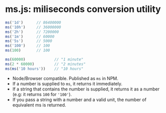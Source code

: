# ms.js: miliseconds conversion utility

```js
ms('1d')      // 86400000
ms('10h')     // 36000000
ms('2h')      // 7200000
ms('1m')      // 60000
ms('5s')      // 5000
ms('100')     // 100
ms(100)       // 100
```

```js
ms(60000)             // "1 minute"
ms(2 * 60000)         // "2 minutes"
ms(ms('10 hours'))    // "10 hours"
```

- Node/Browser compatible. Published as `ms` in NPM.
- If a number is supplied to `ms`, it returns it immediately.
- If a string that contains the number is supplied, it returns it as
a number (e.g: it returns `100` for `'100'`).
- If you pass a string with a number and a valid unit, the number of
equivalent ms is returned.
